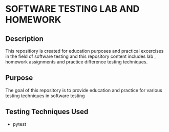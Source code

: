 # SOFTWARE TESTING LAB AND HOMEWORK

## Description

This repositiory is created for education purposes and practical excercises in the field of software testing and this repository content includes lab , homework assignments and practice difference testing techniques.

## Purpose
The goal of this repository is to provide education and practice for various testing techniques in software testing

## Testing Techniques Used
- pytest